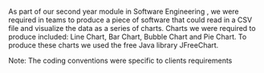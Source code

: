 As part of our second year module in Software Engineering , we were required in teams to produce
a piece of software that could read in a CSV file and visualize the data as a series of charts. 
Charts we were required to produce included: Line Chart, Bar Chart, Bubble Chart and Pie Chart. 
To produce these charts we used the free Java library JFreeChart.


Note: The coding conventions were specific to clients requirements